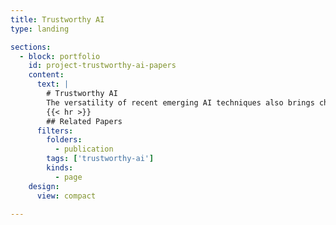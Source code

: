 ```yaml
---
title: Trustworthy AI
type: landing

sections:
  - block: portfolio
    id: project-trustworthy-ai-papers
    content:
      text: |
        # Trustworthy AI
        The versatility of recent emerging AI techniques also brings challenges in ensuring the AI systems to be safe, fair, explainable, and to cause no harm. Our research aims at discovering potential malicious adaptations to AI models, and propose protections and mitigations against unwanted model usages.
        {{< hr >}}
        ## Related Papers
      filters:
        folders:
          - publication
        tags: ['trustworthy-ai']
        kinds:
          - page
    design:
      view: compact

---
```


